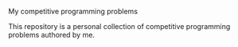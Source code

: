 My competitive programming problems

This repository is a personal collection of competitive programming problems authored by me.